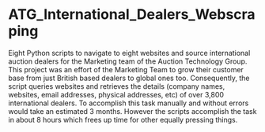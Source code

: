 # ATG_International_Dealers_Webscraping
Eight Python scripts to navigate to eight websites and source international auction dealers for the Marketing team of the Auction Technology Group. This project was an effort of the Marketing Team to grow their customer base from just British based dealers to global ones too.  Consequently, the script queries websites and retrieves the details (company names, websites, email addresses, physical addresses, etc) of over 3,800 international dealers. To accomplish this task manually and without errors would take an estimated 3 months. However the scripts accomplish the task in about 8 hours which frees up time for other equally pressing things. 
